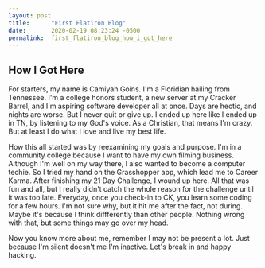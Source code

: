 ```yaml
---
layout: post
title:      "First Flatiron Blog"
date:       2020-02-19 08:23:24 -0500
permalink:  first_flatiron_blog_how_i_got_here
---
```


## How I Got Here


For starters, my name is Camiyah Goins.  I'm a Floridian hailing from Tennessee.  I'm a college honors student, a new server at my Cracker Barrel, and I'm aspiring software developer all at once.  Days are hectic, and nights are worse.  But I never quit or give up.  I ended up here like I ended up in TN, by listening to my God's voice.  As a Christian, that means I'm crazy. But at least I do what I love and live my best life.

How this all started was by reexamining my goals and purpose. I'm in a community college because I want to have my own filming business.  Although I'm well on my way there, I also wanted to become a computer techie.  So I tried my hand on the Grasshopper app, which lead me to Career Karma.  After finishing my 21 Day Challenge, I wound up here.  All that was fun and all, but I really didn't catch the whole reason for the challenge until it was too late.  Everyday, once you check-in to CK, you learn some coding for a few hours.  I'm not sure why, but it hit me after the fact, not during.  Maybe it's because I think diffferently than other people.  Nothing wrong with that, but some things may go over my head.

Now you know more about me, remember I may not be present a lot.  Just because I'm silent doesn't me I'm inactive.  Let's break in and happy hacking.
